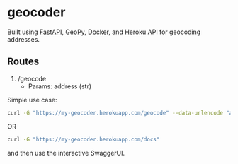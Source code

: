 # geocoder

Built using [FastAPI](https://fastapi.tiangolo.com), [GeoPy](https://geopy.readthedocs.io/en/stable/), [Docker](https://www.docker.com), and [Heroku](https://heroku.com)
API for geocoding addresses.

## Routes

1. /geocode
   - Params: address (str)

Simple use case:

```bash
curl -G "https://my-geocoder.herokuapp.com/geocode" --data-urlencode "address=<your address here>"
```

OR

```bash
curl -G "https://my-geocoder.herokuapp.com/docs"
```

and then use the interactive SwaggerUI.
